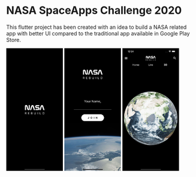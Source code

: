 # NASA SpaceApps Challenge 2020

This flutter project has been created with an idea to build a NASA related app with better UI compared to the traditional app available in Google Play Store.

<p float="left">
  <img src="/image-1.png"  width=30%/>
  <img src="/image-2.png"  width=30%/> 
  <img src="/image-3.png"  width=30%/>
</p>
